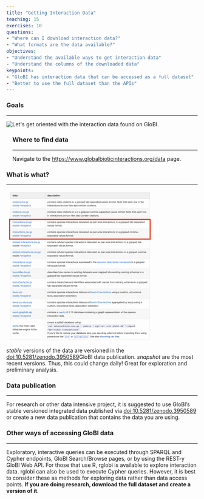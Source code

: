 ```yaml
---
title: "Getting Interaction Data"
teaching: 15
exercises: 10
questions:
- "Where can I download interaction data?"
- "What formats are the data available?"
objectives:
- "Understand the available ways to get interaction data"
- "Understand the columns of the downloaded data"
keypoints:
- "GloBI has interaction data that can be accessed as a full dataset"
- "Better to use the full dataset than the APIs"
---
```



### Goals
-----

<img src="https://www.globalbioticinteractions.org/assets/globi.svg" height="100px" align="left"  />
Let's get oriented with the interaction data found on GloBI.

### Where to find data
-----

Navigate to the https://www.globalbioticinteractions.org/data page.


### What is what?
-----

<img src="https://github.com/globalbioticinteractions/interaction-data-workshop/raw/gh-pages/fig/interaction-data.png" height="400" align="middle"  />

*stable* versions of the data are versioned in the [doi:10.5281/zenodo.3950589](https://zenodo.org/record/3950590)GloBI data publication.
*snapshot* are the most recent versions. Thus, this could change daily! Great for exploration and preliminary analysis.

### Data publication
----
For research or other data intensive project, it is suggested to use GloBI’s stable versioned integrated data published via [doi:10.5281/zenodo.3950589](https://zenodo.org/record/3950590) or create a new data publication that contains the data you are using.


### Other ways of accessing GloBI data
-----

Exploratory, interactive queries can be executed through SPARQL and Cypher endpoints, GloBI Search/Browse pages, or by using the REST-y GloBI Web API. For those that use R, rglobi is available to explore interaction data. rglobi can also be used to execute Cypher queries. However, it is best to consider these as methods for exploring data rather than data access points. **If you are doing research, download the full dataset and create a version of it**.

